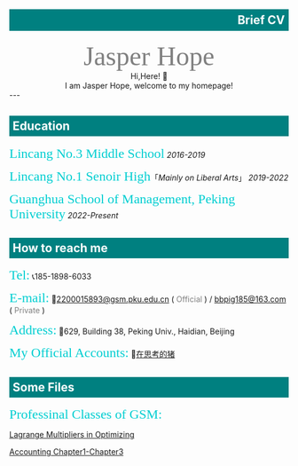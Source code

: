 			
<div style="background-color: teal;width: 100%;">
	<h2 style="color: white;text-align: right;padding: 7px;">Brief CV</h2>
</div>

<center> <font color="gray" size=15 face="calibri" text-align="center" color="teal">Jasper Hope</font> </center>
<center>  Hi,Here! 🥰 </center> 
<center>  I am Jasper Hope, welcome to my homepage! </center> 
  ---

<div style="background-color: teal;width: 100%;">
	<h2 style="color: white;text-align: left;padding: 6px;">Education</h2>
</div>

  <font color="#00CED1" size=5 face="calibri">Lincang No.3 Middle School</font>  *2016-2019*

  <font color="#00CED1" size=5 face="calibri">Lincang No.1 Senoir High</font>「*Mainly on Liberal Arts*」 *2019-2022*

  <font color="#00CED1" size=5 face="calibri">Guanghua School of Management, Peking University</font>  *2022-Present*

<div style="background-color: teal;width: 100%;">
	<h2 style="color: white;text-align: left;padding: 6px;">How to reach me</h2>
</div>

<font color="#00CED1" face="calibri" size=5>Tel:</font> 📞185-1898-6033

<font color="#00CED1" face="calibri" size=5>E-mail:</font> 📮2200015893@gsm.pku.edu.cn ( <font color="gray">Official</font> ) / bbpig185@163.com ( <font color="gray">Private</font> )

<font color="#00CED1" face="calibri" size=5>Address:</font> 🏫629, Building 38, Peking Univ., Haidian, Beijing

<font color="#00CED1" face="calibri" size=5>My Official Accounts:</font> 📱[在思考的猪](https://mp.weixin.qq.com/s/Vh5_pRwz_MplRXsA1rHOHA)

<div style="background-color: teal;width: 100%;">
	<h2 style="color: white;text-align: left;padding: 6px;">Some Files</h2>
</div>


<font color="#00CED1" face="calibri" size=5>Professinal Classes of GSM:</font>

<a href="https://jasperhope.github.io/Homepage/Microeconomics.pdf">Lagrange Multipliers in Optimizing</a>

<a href="https://jasperhope.github.io/Homepage/Review For Accounting(Chap.1-3).pdf">Accounting Chapter1-Chapter3</a>

